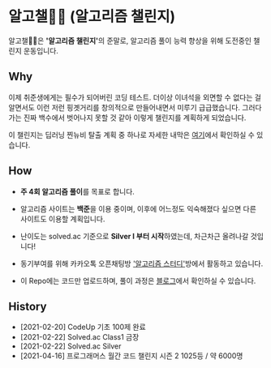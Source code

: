 # 알고챌🏃‍♂️ (알고리즘 챌린지)

알고챌🏃‍♂️은 <b>'알고리즘 챌린지'</b>의 준말로, 알고리즘 풀이 능력 향상을 위해 도전중인 챌린지 운동입니다.

## Why
이제 취준생에게는 필수가 되어버린 코딩 테스트. 더이상 이녀석을 외면할 수 없다는 걸 알면서도 이런 저런 핑곗거리를 창의적으로 만들어내면서 미루기 급급했습니다. 그러다가는 진짜 백수에서 벗어나지 못할 것 같아 이렇게 챌린지를 계획하게 되었습니다.

이 챌린지는 딥러닝 찐뉴비 탈출 계획 중 하나로 자세한 내막은 <a href="https://phil-baek.tistory.com/entry/%EB%94%A5%EB%9F%AC%EB%8B%9D-%EC%B0%90%EB%89%B4%EB%B9%84-2%EC%B0%A8-%EC%A0%84%EC%A7%81-%EB%8F%84%EC%A0%84%EA%B8%B0">여기</a>에서 확인하실 수 있습니다.

## How
* <b>주 4회 알고리즘 풀이</b>를 목표로 합니다.

* 알고리즘 사이트는 <b>백준</b>을 이용 중이며, 이후에 어느정도 익숙해졌다 싶으면 다른 사이트도 이용할 계획입니다.

* 난이도는 solved.ac 기준으로 <b>Silver I 부터 시작</b>하였는데, 차근차근 올려나갈 것입니다!

* 동기부여를 위해 카카오톡 오픈채팅방 <a href="https://open.kakao.com/o/gEVFgkAc">'알고리즘 스터디'</a>방에서 활동하고 있습니다.

* 이 Repo에는 코드만 업로드하며, 풀이 과정은 <a href="https://phil-baek.tistory.com/category/%EC%95%8C%EA%B3%A0%EC%B1%8C%20%3A%20%EC%95%8C%EA%B3%A0%EB%A6%AC%EC%A6%98%20%EC%B1%8C%EB%A6%B0%EC%A7%80">블로그</a>에서 확인하실 수 있습니다.

## History
* [2021-02-20] CodeUp 기초 100제 완료
* [2021-02-22] Solved.ac Class1 금장
* [2021-02-22] Solved.ac Silver 
* [2021-04-16] 프로그래머스 월간 코드 챌린지 시즌 2 1025등 / 약 6000명
